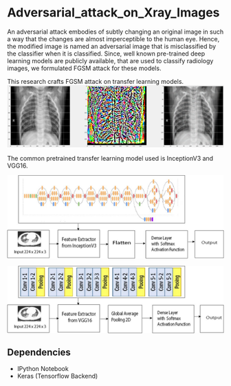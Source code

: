 # Adversarial_attack_on_Xray_Images

An adversarial attack embodies of subtly changing an original image in such a way that the changes are almost imperceptible to the human eye. Hence, the modified image is named an adversarial image that is misclassified by the classifier when it is classified. Since, well known pre-trained deep learning models are publicly available, that are used to classify radiology images, we formulated FGSM attack for these models. 

This research crafts FGSM attack on transfer learning models.
![Adversarial](/images/normal_adversarial.png)

The common pretrained transfer learning model used is InceptionV3 and VGG16.

![InceptionV3](/images/inception.jpg)

![VGG16](/images/vgg.jpg)


## Dependencies
* IPython Notebook
* Keras (Tensorflow Backend)